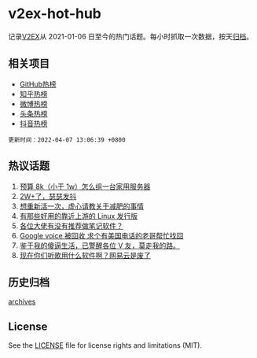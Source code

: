 # v2ex-hot-hub

 记录[V2EX](https://www.v2ex.com/)从 2021-01-06 日至今的热门话题。每小时抓取一次数据，按天[归档](archives)。
 
 ## 相关项目

- [GitHub热榜](https://github.com/snaildev/github-hot-hub)
- [知乎热榜](https://github.com/snaildev/zhihu-hot-hub)
- [微博热榜](https://github.com/snaildev/weibo-hot-hub)
- [头条热榜](https://github.com/snaildev/toutiao-hot-hub)
- [抖音热榜](https://github.com/snaildev/douyin-hot-hub)


 `更新时间：2022-04-07 13:06:39 +0800`

## 热议话题

1. [预算 8k（小于 1w）怎么组一台家用服务器](https://www.v2ex.com/t/845240)
1. [2W+了，瑟瑟发抖](https://www.v2ex.com/t/845398)
1. [想重新活一次，虚心请教关于减肥的事情](https://www.v2ex.com/t/845293)
1. [有那些好用的靠近上游的 Linux 发行版](https://www.v2ex.com/t/845331)
1. [各位大佬有没有推荐做笔记软件？](https://www.v2ex.com/t/845245)
1. [Google voice 被回收 求个有美国电话的老哥帮忙找回](https://www.v2ex.com/t/845214)
1. [鉴于我的傻逼生活，已警醒各位 V 友，莫走我的路。](https://www.v2ex.com/t/845410)
1. [现在你们听歌用什么软件啊？网易云是废了](https://www.v2ex.com/t/845298)

## 历史归档

[archives](archives)

## License

See the [LICENSE](LICENSE) file for license rights and limitations (MIT).

